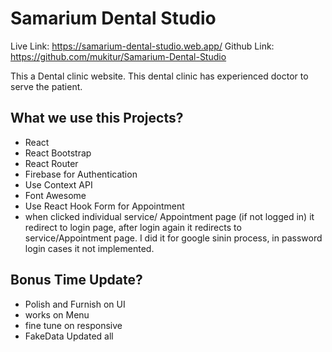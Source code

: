# Samarium Dental Studio

Live Link: https://samarium-dental-studio.web.app/
Github Link: https://github.com/mukitur/Samarium-Dental-Studio

This a Dental clinic website. This dental clinic has experienced doctor to serve the patient.

## What we use this Projects?

- React
- React Bootstrap
- React Router
- Firebase for Authentication
- Use Context API
- Font Awesome
- Use React Hook Form for Appointment
- when clicked individual service/ Appointment page (if not logged in) it redirect to login page, after login again it redirects to service/Appointment page. I did it for google sinin process, in password login cases it not implemented.

## Bonus Time Update?

- Polish and Furnish on UI
- works on Menu
- fine tune on responsive
- FakeData Updated all
